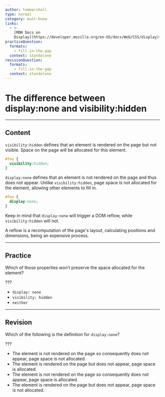 ```yaml
---
author: tommarshall
type: normal
category: must-know
links:
  - >-
    [MDN Docs on
    Display](https://developer.mozilla.org/en-US/docs/Web/CSS/display){documentation}
practiceQuestion:
  formats:
    - fill-in-the-gap
  context: standalone
revisionQuestion:
  formats:
    - fill-in-the-gap
  context: standalone
---
```


# The difference between display:none and visibility:hidden


---

## Content

`visibility:hidden` defines that an element is rendered on the page but not visible. Space on the page will be allocated for this element.

```css
#foo {
  visibility:hidden;
}
```

`display:none` defines that an element is not rendered on the page and thus does not appear. Unlike `visibility:hidden`, page space is not allocated for the element, allowing other elements to fill in.

```css
#foo {
  display:none;
}
```

Keep in mind that `display:none` will trigger a DOM reflow, while `visibility:hidden` will not.

A reflow is a recomputation of the page's layout, calculating positions and dimensions, being an expensive process.


---

## Practice

Which of those properties won’t preserve the space allocated for the element?

???

- `display: none`
- `visibility: hidden`
- `neither`


---

## Revision

Which of the following is the definition for `display:none`?

???

- The element is not rendered on the page so consequently does not appear, page space is not allocated.
- The element is rendered on the page but does not appear, page space is allocated.
- The element is not rendered on the page so consequently does not appear, page space is allocated.
- The element is rendered on the page but does not appear, page space is not allocated.
